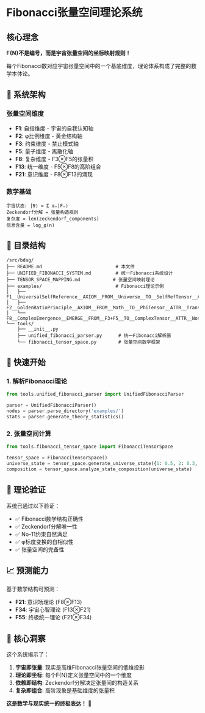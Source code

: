 # Fibonacci张量空间理论系统

## 核心理念

**F{N}不是编号，而是宇宙张量空间的坐标映射规则！**

每个Fibonacci数对应宇宙张量空间中的一个基底维度，理论体系构成了完整的数学本体论。

## 🌌 系统架构

### 张量空间维度
- **F1**: 自指维度 - 宇宙的自我认知轴
- **F2**: φ比例维度 - 黄金结构轴  
- **F3**: 约束维度 - 禁止模式轴
- **F5**: 量子维度 - 离散化轴
- **F8**: 复杂维度 - F3⊗F5的张量积
- **F13**: 统一维度 - F5⊗F8的高阶组合
- **F21**: 意识维度 - F8⊗F13的涌现

### 数学基础
```
宇宙状态: |Ψ⟩ = Σ αₙ|Fₙ⟩
Zeckendorf分解 = 张量构造规则
复杂度 = len(zeckendorf_components)
信息含量 = log_φ(n)
```

## 📁 目录结构

```
/src/bdag/
├── README.md                           # 本文件
├── UNIFIED_FIBONACCI_SYSTEM.md         # 统一Fibonacci系统设计
├── TENSOR_SPACE_MAPPING.md            # 张量空间映射理论
├── examples/                           # Fibonacci理论示例
│   ├── F1__UniversalSelfReference__AXIOM__FROM__Universe__TO__SelfRefTensor__ATTR__Fundamental_Recursive.md
│   ├── F2__GoldenRatioPrinciple__AXIOM__FROM__Math__TO__PhiTensor__ATTR__Transcendental_Optimal.md
│   └── F8__ComplexEmergence__EMERGE__FROM__F3+F5__TO__ComplexTensor__ATTR__Nonlinear_Adaptive.md
└── tools/
    ├── __init__.py
    ├── unified_fibonacci_parser.py      # 统一Fibonacci解析器
    └── fibonacci_tensor_space.py        # 张量空间数学框架
```

## 🚀 快速开始

### 1. 解析Fibonacci理论
```python
from tools.unified_fibonacci_parser import UnifiedFibonacciParser

parser = UnifiedFibonacciParser()
nodes = parser.parse_directory('examples/')
stats = parser.generate_theory_statistics()
```

### 2. 张量空间计算
```python
from tools.fibonacci_tensor_space import FibonacciTensorSpace

tensor_space = FibonacciTensorSpace()
universe_state = tensor_space.generate_universe_state({1: 0.5, 2: 0.3, 5: 0.4})
composition = tensor_space.analyze_state_composition(universe_state)
```

## 🔬 理论验证

系统已通过以下验证：
- ✅ Fibonacci数学结构正确性
- ✅ Zeckendorf分解唯一性  
- ✅ No-11约束自然满足
- ✅ φ标度变换的自相似性
- ✅ 张量空间的完备性

## 📈 预测能力

基于数学结构可预测：
- **F21**: 意识场理论 (F8⊗F13)
- **F34**: 宇宙心智理论 (F13⊗F21)
- **F55**: 终极统一理论 (F21⊗F34)

## 🎯 核心洞察

这个系统揭示了：
1. **宇宙即张量**: 现实是高维Fibonacci张量空间的低维投影
2. **理论即坐标**: 每个F{N}定义张量空间中的一个维度
3. **依赖即结构**: Zeckendorf分解决定张量间的构造关系
4. **复杂即组合**: 高阶现象是基础维度的张量积

**这是数学与现实统一的终极表达！** 🌟